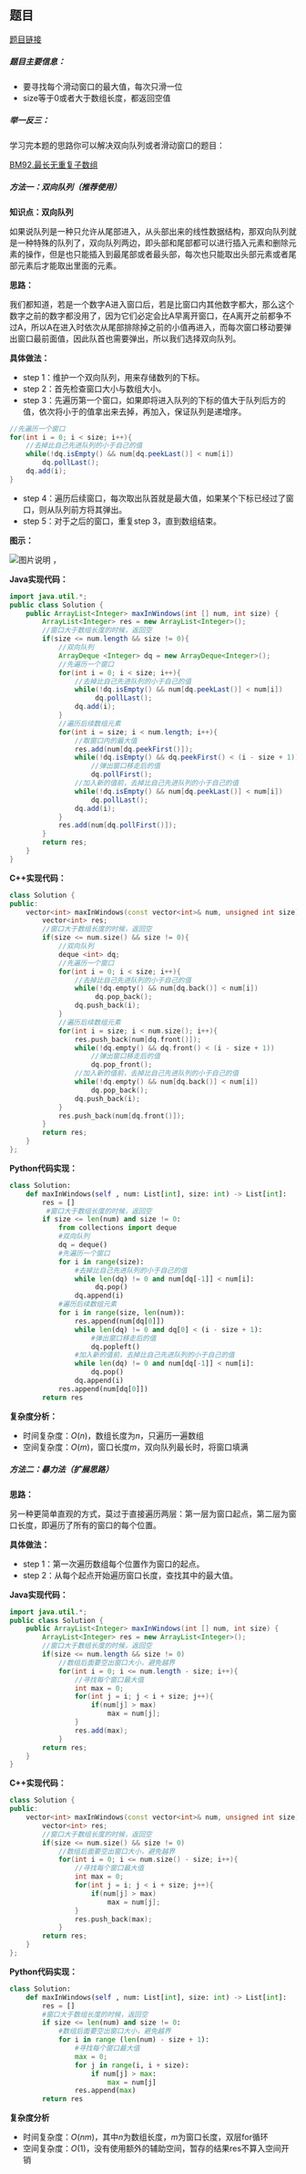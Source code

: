 ## 题目
[题目链接](https://www.nowcoder.com/practice/1624bc35a45c42c0bc17d17fa0cba788?tpId=295&tqId=23458&sourceUrl=/exam/oj&channenl=wgithub&fromPut=wgithub)

##### 题目主要信息：
- 要寻找每个滑动窗口的最大值，每次只滑一位
- size等于0或者大于数组长度，都返回空值

##### 举一反三：

学习完本题的思路你可以解决双向队列或者滑动窗口的题目：

[BM92.最长无重复子数组](https://www.nowcoder.com/practice/b56799ebfd684fb394bd315e89324fb4?tpId=295&sfm=html&channel=nowcoder)

##### 方法一：双向队列（推荐使用）

**知识点：双向队列**

如果说队列是一种只允许从尾部进入，从头部出来的线性数据结构，那双向队列就是一种特殊的队列了，双向队列两边，即头部和尾部都可以进行插入元素和删除元素的操作，但是也只能插入到最尾部或者最头部，每次也只能取出头部元素或者尾部元素后才能取出里面的元素。

**思路：**

我们都知道，若是一个数字A进入窗口后，若是比窗口内其他数字都大，那么这个数字之前的数字都没用了，因为它们必定会比A早离开窗口，在A离开之前都争不过A，所以A在进入时依次从尾部排除掉之前的小值再进入，而每次窗口移动要弹出窗口最前面值，因此队首也需要弹出，所以我们选择双向队列。

**具体做法：**

- step 1：维护一个双向队列，用来存储数列的下标。
- step 2：首先检查窗口大小与数组大小。
- step 3：先遍历第一个窗口，如果即将进入队列的下标的值大于队列后方的值，依次将小于的值拿出来去掉，再加入，保证队列是递增序。
```java
//先遍历一个窗口
for(int i = 0; i < size; i++){
    //去掉比自己先进队列的小于自己的值
    while(!dq.isEmpty() && num[dq.peekLast()] < num[i])
        dq.pollLast();
    dq.add(i);
}
```
- step 4：遍历后续窗口，每次取出队首就是最大值，如果某个下标已经过了窗口，则从队列前方将其弹出。
- step 5：对于之后的窗口，重复step 3，直到数组结束。

**图示：**

![图片说明](https://uploadfiles.nowcoder.com/images/20210720/397721558_1626785882710/F13BAE30BE4A690D66911EF3F6E6D2BF "图片标题") 
，

**Java实现代码：**
```java
import java.util.*;
public class Solution {
    public ArrayList<Integer> maxInWindows(int [] num, int size) {
        ArrayList<Integer> res = new ArrayList<Integer>();
        //窗口大于数组长度的时候，返回空
        if(size <= num.length && size != 0){
            //双向队列
            ArrayDeque <Integer> dq = new ArrayDeque<Integer>();  
            //先遍历一个窗口
            for(int i = 0; i < size; i++){
                //去掉比自己先进队列的小于自己的值
                while(!dq.isEmpty() && num[dq.peekLast()] < num[i])
                     dq.pollLast();
                dq.add(i);
            }
            //遍历后续数组元素
            for(int i = size; i < num.length; i++){
                //取窗口内的最大值
                res.add(num[dq.peekFirst()]);
                while(!dq.isEmpty() && dq.peekFirst() < (i - size + 1))
                    //弹出窗口移走后的值
                    dq.pollFirst(); 
                //加入新的值前，去掉比自己先进队列的小于自己的值
                while(!dq.isEmpty() && num[dq.peekLast()] < num[i])
                    dq.pollLast();
                dq.add(i);
            }
            res.add(num[dq.pollFirst()]);
        }     
        return res;
    }
}
```
**C++实现代码：**
```cpp
class Solution {
public:
    vector<int> maxInWindows(const vector<int>& num, unsigned int size) {
        vector<int> res;
        //窗口大于数组长度的时候，返回空
        if(size <= num.size() && size != 0){
            //双向队列
            deque <int> dq;  
            //先遍历一个窗口
            for(int i = 0; i < size; i++){
                //去掉比自己先进队列的小于自己的值
                while(!dq.empty() && num[dq.back()] < num[i]) 
                     dq.pop_back();
                dq.push_back(i);
            }
            //遍历后续数组元素
            for(int i = size; i < num.size(); i++){
                res.push_back(num[dq.front()]);
                while(!dq.empty() && dq.front() < (i - size + 1))
                    //弹出窗口移走后的值
                    dq.pop_front();  
                //加入新的值前，去掉比自己先进队列的小于自己的值
                while(!dq.empty() && num[dq.back()] < num[i])
                    dq.pop_back();
                dq.push_back(i);
            }
            res.push_back(num[dq.front()]);
        }     
        return res;
    }
};
```
**Python代码实现：**
```Python
class Solution:
    def maxInWindows(self , num: List[int], size: int) -> List[int]:
        res = []
         #窗口大于数组长度的时候，返回空
        if size <= len(num) and size != 0:
            from collections import deque
            #双向队列
            dq = deque() 
            #先遍历一个窗口 
            for i in range(size):
                #去掉比自己先进队列的小于自己的值
                while len(dq) != 0 and num[dq[-1]] < num[i]: 
                     dq.pop()
                dq.append(i)
            #遍历后续数组元素
            for i in range(size, len(num)):
                res.append(num[dq[0]])
                while len(dq) != 0 and dq[0] < (i - size + 1):
                    #弹出窗口移走后的值
                    dq.popleft()
                #加入新的值前，去掉比自己先进队列的小于自己的值  
                while len(dq) != 0 and num[dq[-1]] < num[i]:
                    dq.pop()
                dq.append(i)
            res.append(num[dq[0]])
        return res
```
**复杂度分析：**
- 时间复杂度：$O(n)$，数组长度为$n$，只遍历一遍数组
- 空间复杂度：$O(m)$，窗口长度$m$，双向队列最长时，将窗口填满

##### 方法二：暴力法（扩展思路）

**思路：**

另一种更简单直观的方式，莫过于直接遍历两层：第一层为窗口起点，第二层为窗口长度，即遍历了所有的窗口的每个位置。

**具体做法：**

- step 1：第一次遍历数组每个位置作为窗口的起点。
- step 2：从每个起点开始遍历窗口长度，查找其中的最大值。

**Java实现代码：**
```java
import java.util.*;
public class Solution {
    public ArrayList<Integer> maxInWindows(int [] num, int size) {
        ArrayList<Integer> res = new ArrayList<Integer>();
        //窗口大于数组长度的时候，返回空
        if(size <= num.length && size != 0) 
            //数组后面要空出窗口大小，避免越界
            for(int i = 0; i <= num.length - size; i++){
                //寻找每个窗口最大值
                int max = 0; 
                for(int j = i; j < i + size; j++){
                    if(num[j] > max)
                        max = num[j];
                }
                res.add(max);
            }
        return res;
    }
}
```
**C++实现代码：**
```cpp
class Solution {
public:
    vector<int> maxInWindows(const vector<int>& num, unsigned int size) {
        vector<int> res;
        //窗口大于数组长度的时候，返回空
        if(size <= num.size() && size != 0) 
            //数组后面要空出窗口大小，避免越界
            for(int i = 0; i <= num.size() - size; i++){
                //寻找每个窗口最大值
                int max = 0; 
                for(int j = i; j < i + size; j++){
                    if(num[j] > max)
                        max = num[j];
                }
                res.push_back(max);
            }
        return res;
    }
};
```
**Python代码实现：**
```Python
class Solution:
    def maxInWindows(self , num: List[int], size: int) -> List[int]:
        res = []
        #窗口大于数组长度的时候，返回空
        if size <= len(num) and size != 0:  
            #数组后面要空出窗口大小，避免越界
            for i in range (len(num) - size + 1):
                #寻找每个窗口最大值
                max = 0; 
                for j in range(i, i + size):
                    if num[j] > max:
                        max = num[j]
                res.append(max)
        return res
```

**复杂度分析**
- 时间复杂度：$O(nm)$，其中$n$为数组长度，$m$为窗口长度，双层for循环
- 空间复杂度：$O(1)$，没有使用额外的辅助空间，暂存的结果res不算入空间开销